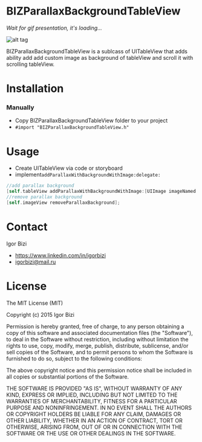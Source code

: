 # BIZParallaxBackgroundTableView

*Wait for gif presentation, it's loading...*

![alt tag](https://github.com/bizibizi/BIZTableViewParallaxBackground/blob/master/presentation.gif)


BIZParallaxBackgroundTableView is a sublcass of UITableView that adds ability add add custom image as background of tableView and scroll it with scrolling tableView.


# Installation

### Manually
 - Copy BIZParallaxBackgroundTableView folder to your project 
 - ```#import "BIZParallaxBackgroundTableView.h"```


# Usage

 - Create UITableView via code or storyboard
 - implement```addParallaxWithBackgroundWithImage:delegate:```
```objective-c
//add parallax background 
[self.tableView addParallaxWithBackgroundWithImage:[UIImage imageNamed:@"image.jpg"] delegate:self];
//remove parallax background 
[self.imageView removeParallaxBackground];
```


# Contact
Igor Bizi
- https://www.linkedin.com/in/igorbizi
- igorbizi@mail.ru


# License
 
 The MIT License (MIT)

Copyright (c) 2015 Igor Bizi

Permission is hereby granted, free of charge, to any person obtaining a copy of this software and associated documentation files (the "Software"), to deal in the Software without restriction, including without limitation the rights to use, copy, modify, merge, publish, distribute, sublicense, and/or sell copies of the Software, and to permit persons to whom the Software is furnished to do so, subject to the following conditions:

The above copyright notice and this permission notice shall be included in all copies or substantial portions of the Software.

THE SOFTWARE IS PROVIDED "AS IS", WITHOUT WARRANTY OF ANY KIND, EXPRESS OR IMPLIED, INCLUDING BUT NOT LIMITED TO THE WARRANTIES OF MERCHANTABILITY, FITNESS FOR A PARTICULAR PURPOSE AND NONINFRINGEMENT. IN NO EVENT SHALL THE AUTHORS OR COPYRIGHT HOLDERS BE LIABLE FOR ANY CLAIM, DAMAGES OR OTHER LIABILITY, WHETHER IN AN ACTION OF CONTRACT, TORT OR OTHERWISE, ARISING FROM, OUT OF OR IN CONNECTION WITH THE SOFTWARE OR THE USE OR OTHER DEALINGS IN THE SOFTWARE.
 
